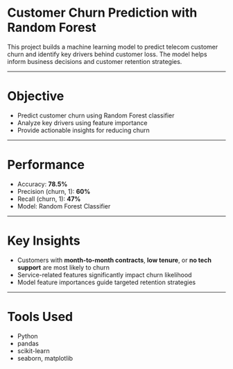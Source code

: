 # Customer Churn Prediction with Random Forest

This project builds a machine learning model to predict telecom customer churn and identify key drivers behind customer loss. The model helps inform business decisions and customer retention strategies.

---

# Objective
- Predict customer churn using Random Forest classifier
- Analyze key drivers using feature importance
- Provide actionable insights for reducing churn

---

# Performance
- Accuracy: **78.5%**
- Precision (churn, 1): **60%**
- Recall (churn, 1): **47%**
- Model: Random Forest Classifier

---

# Key Insights
- Customers with **month-to-month contracts**, **low tenure**, or **no tech support** are most likely to churn
- Service-related features significantly impact churn likelihood
- Model feature importances guide targeted retention strategies

---

# Tools Used
- Python
- pandas
- scikit-learn
- seaborn, matplotlib
